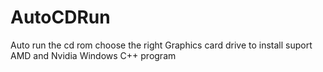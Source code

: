 # AutoCDRun
Auto run the cd rom choose the right Graphics card drive to install
suport AMD and Nvidia
Windows C++ program
